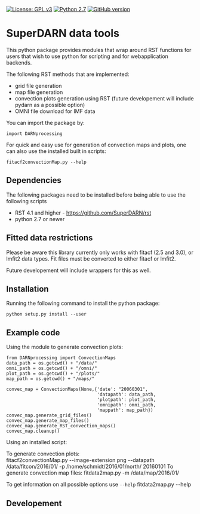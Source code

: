 <!--- copyright (C) SuperDARN Canada, University of Saskatchewan
      Author: Marina Schmidt 
-->

[![License: GPL v3](https://img.shields.io/badge/License-GPLv3-blue.svg)](https://www.gnu.org/licenses/gpl-3.0) [![Python 2.7](https://img.shields.io/badge/python-2.7-blue.svg)](https://www.python.org/downloads/release/python-360/) [![GitHub version](https://badge.fury.io/gh/boennemann%2Fbadges.svg)](http://badge.fury.io/gh/boennemann%2Fbadges)


SuperDARN data tools 
=====================
This python package provides modules that wrap around RST functions for users that wish to use python for scripting and for webapplication backends. 

The following RST methods that are implemented: 
* grid file generation
* map file generation
* convection plots generation using RST (future developement will include pydarn as a possible option)
* OMNI file download for IMF data

You can import the package by: 

    import DARNprocessing

For quick and easy use for generation of convection maps and plots, one can also use the installed built in scripts:
    
    fitacf2convectionMap.py --help 

## Dependencies 
The following packages need to be installed before being able to use the following scripts
* RST 4.1 and higher - https://github.com/SuperDARN/rst
* python 2.7 or newer

## Fitted data restrictions 
Please be aware this library currently only works with fitacf (2.5 and 3.0), or lmfit2 data types. Fit files must be converted to either fitacf or lmfit2. 

Future developement will include wrappers for this as well. 

## Installation 
Running the following command to install the python package:
    
    python setup.py install --user

## Example code 
Using the module to generate convection plots:
    
    from DARNprocessing import ConvectionMaps
    data_path = os.getcwd() + "/data/"
    omni_path = os.getcwd() + "/omni/"
    plot_path = os.getcwd() + "/plots/"
    map_path = os.getcwd() + "/maps/"

    convec_map = ConvectionMaps(None,{'date': "20060301",
                                      'datapath': data_path,
                                      'plotpath': plot_path,
                                      'omnipath': omni_path,
                                      'mappath': map_path})
    convec_map.generate_grid_files()
    convec_map.generate_map_files()
    convec_map.generate_RST_convection_maps()
    convec_map.cleanup()

Using an installed script:

To generate convection plots:     
    fitacf2convectionMap.py --image-extension png --datapath /data/fitcon/2016/01/ -p /home/schmidt/2016/01/north/ 20160101
To generate convection map files:
    fitdata2map.py -m /data/map/2016/01/ 

To get information on all possible options use `--help`
    fitdata2map.py --help


## Developement 

